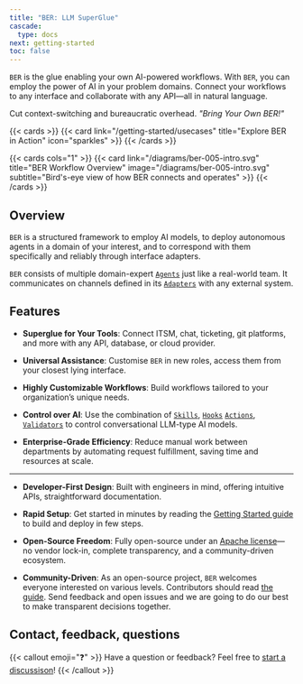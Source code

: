 ```yaml
---
title: "BER: LLM SuperGlue"
cascade:
  type: docs
next: getting-started
toc: false
---
```


`BER` is the glue enabling your own AI-powered workflows. With `BER`, you can employ the power of AI in your problem domains. Connect your workflows to any interface and collaborate with any API—all in natural language.

Cut context-switching and bureaucratic overhead. _"Bring Your Own BER!"_

{{< cards >}}
  {{< card link="/getting-started/usecases" title="Explore BER in Action" icon="sparkles" >}}
{{< /cards >}}


{{< cards cols="1" >}}
  {{< card link="/diagrams/ber-005-intro.svg" title="BER Workflow Overview" image="/diagrams/ber-005-intro.svg" subtitle="Bird's-eye view of how BER connects and operates" >}}
{{< /cards >}}


## Overview
`BER` is a structured framework to employ AI models, to deploy autonomous agents in a domain of your interest, and to correspond with them specifically and reliably through interface adapters.

`BER` consists of multiple domain-expert [`Agents`](/concepts/agent) just like a real-world team. It communicates on channels defined in its [`Adapters`](/concepts/adapter) with any external system.

## Features
- **Superglue for Your Tools**:
Connect ITSM, chat, ticketing, git platforms, and more with any API, database, or cloud provider.

- **Universal Assistance**:
Customise `BER` in new roles, access them from your closest lying interface.

- **Highly Customizable Workflows**:
Build workflows tailored to your organization’s unique needs.

- **Control over AI**:
Use the combination of [`Skills`](/references/glossary#Skills), [`Hooks`](/references/glossary#Hooks) [`Actions`](/references/glossary#Actions), [`Validators`](/references/glossary#Validators) to control conversational LLM-type AI models.

- **Enterprise-Grade Efficiency**:
Reduce manual work between departments by automating request fulfillment, saving time and resources at scale.

---

- **Developer-First Design**:
Built with engineers in mind, offering intuitive APIs, straightforward documentation.

- **Rapid Setup**:
Get started in minutes by reading the [Getting Started guide](/getting-started) to build and deploy in few steps.

- **Open-Source Freedom**:
Fully open-source under an [Apache license](https://github.com/berbyte/ber-os/blob/main/LICENSE)—no vendor lock-in, complete transparency, and a community-driven ecosystem.

- **Community-Driven**:
As an open-source project, `BER` welcomes everyone interested on various levels. Contributors should read [the guide](https://github.com/berbyte/ber-os/blob/main/.github/CONTRIBUTING.md). Send feedback and open issues and we are going to do our best to make transparent decisions together.

## Contact, feedback, questions
{{< callout emoji="❓" >}}
  Have a question or feedback? Feel free to [start a discussison](https://github.com/berbyte/ber-os/discussions/new/choose)!
{{< /callout >}}

